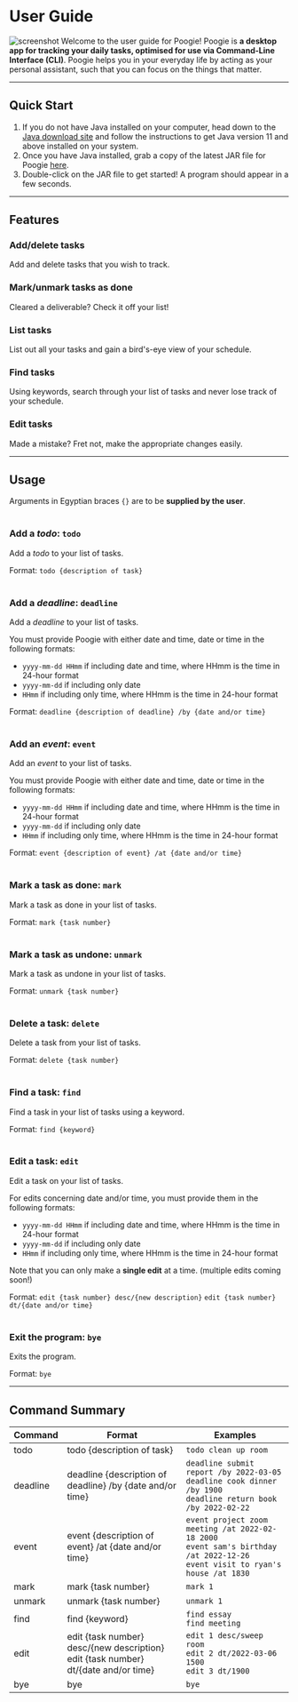 # User Guide

![screenshot](https://tobihy.github.io/ip/Ui.png)
Welcome to the user guide for Poogie! Poogie is **a desktop app for tracking your daily tasks, optimised for use via 
Command-Line Interface (CLI)**. Poogie helps you in your everyday life by acting as your personal assistant, such that 
you can focus on the things that matter.

---

## Quick Start
1. If you do not have Java installed on your computer, head down to the 
[Java download site](https://www.java.com/en/download/) and follow the instructions to get Java version 11 and above
installed on your system.
2. Once you have Java installed, grab a copy of the latest JAR file for Poogie
[here](https://github.com/tobihy/ip/releases).
3. Double-click on the JAR file to get started! A program should appear in a few seconds.

---

## Features

### Add/delete tasks

Add and delete tasks that you wish to track.

### Mark/unmark tasks as done

Cleared a deliverable? Check it off your list!

### List tasks

List out all your tasks and gain a bird's-eye view of your schedule.

### Find tasks

Using keywords, search through your list of tasks and never lose track of your schedule.

### Edit tasks

Made a mistake? Fret not, make the appropriate changes easily.

---

## Usage
Arguments in Egyptian braces `{}` are to be **supplied by the user**.
<br><br>

### Add a *todo*: `todo`

Add a *todo* to your list of tasks.

Format: `todo {description of task}`
<br><br>

### Add a *deadline*: `deadline`

Add a *deadline* to your list of tasks. 

You must provide Poogie with either date and time, date or time in the following
formats:
- `yyyy-mm-dd HHmm` if including date and time, where HHmm is the time in 24-hour format
- `yyyy-mm-dd` if including only date
- `HHmm` if including only time, where HHmm is the time in 24-hour format

Format: `deadline {description of deadline} /by {date and/or time}`
<br><br>

### Add an *event*: `event`

Add an *event* to your list of tasks.

You must provide Poogie with either date and time, date or time in the following
formats:
- `yyyy-mm-dd HHmm` if including date and time, where HHmm is the time in 24-hour format
- `yyyy-mm-dd` if including only date
- `HHmm` if including only time, where HHmm is the time in 24-hour format

Format: `event {description of event} /at {date and/or time}`
<br><br>

### Mark a task as done: `mark`

Mark a task as done in your list of tasks.

Format: `mark {task number}`
<br><br>

### Mark a task as undone: `unmark`

Mark a task as undone in your list of tasks.

Format: `unmark {task number}`
<br><br>

### Delete a task: `delete`

Delete a task from your list of tasks.

Format: `delete {task number}`
<br><br>

### Find a task: `find`

Find a task in your list of tasks using a keyword.

Format: `find {keyword}`
<br><br>

### Edit a task: `edit`

Edit a task on your list of tasks.

For edits concerning date and/or time, you must provide them in the following formats:
- `yyyy-mm-dd HHmm` if including date and time, where HHmm is the time in 24-hour format
- `yyyy-mm-dd` if including only date
- `HHmm` if including only time, where HHmm is the time in 24-hour format

Note that you can only make a **single edit** at a time. (multiple edits coming soon!)

Format: `edit {task number} desc/{new description}` `edit {task number} dt/{date and/or time}`
<br><br>

### Exit the program: `bye`

Exits the program.

Format: `bye`

---

## Command Summary

| Command  | Format                                                                                | Examples                                                                                                                              |
|----------|---------------------------------------------------------------------------------------|---------------------------------------------------------------------------------------------------------------------------------------|
| todo     | todo {description of task}                                                            | `todo clean up room`                                                                                                                  |
| deadline | deadline {description of deadline} /by {date and/or time}                             | `deadline submit report /by 2022-03-05`<br/>`deadline cook dinner /by 1900`<br/>`deadline return book /by 2022-02-22`                 |
| event    | event {description of event} /at {date and/or time}                                   | `event project zoom meeting /at 2022-02-18 2000`<br/>`event sam's birthday /at 2022-12-26`<br/>`event visit to ryan's house /at 1830` |
| mark     | mark {task number}                                                                    | `mark 1`                                                                                                                              |
| unmark   | unmark {task number}                                                                  | `unmark 1`                                                                                                                            |
| find     | find {keyword}                                                                        | `find essay`<br/>`find meeting`                                                                                                       |
| edit     | edit {task number} desc/{new description}<br>edit {task number} dt/{date and/or time} | `edit 1 desc/sweep room`<br/>`edit 2 dt/2022-03-06 1500`<br/>`edit 3 dt/1900`                                                         |
| bye      | bye                                                                                   | `bye`                                                                                                                                 |